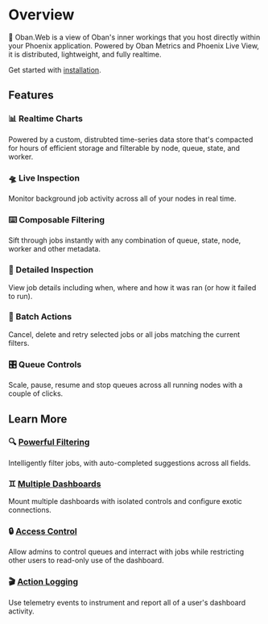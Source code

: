 # Overview

🧭 Oban.Web is a view of Oban's inner workings that you host directly within your Phoenix
application. Powered by Oban Metrics and Phoenix Live View, it is distributed, lightweight, and
fully realtime.

Get started with [installation](installation.html).

## Features

### 📊 Realtime Charts

Powered by a custom, distrubted time-series data store that's compacted for hours of efficient
storage and filterable by node, queue, state, and worker.

### 🛸 Live Inspection

Monitor background job activity across all of your nodes in real time.

### ⌨️ Composable Filtering

Sift through jobs instantly with any combination of queue, state, node, worker and other metadata.

### 🔬 Detailed Inspection

View job details including when, where and how it was ran (or how it failed to run).

### 🔄 Batch Actions

Cancel, delete and retry selected jobs or all jobs matching the current filters.

### 🎛️ Queue Controls

Scale, pause, resume and stop queues across all running nodes with a couple of clicks.

## Learn More

### 🔍 [Powerful Filtering](filtering.html)

Intelligently filter jobs, with auto-completed suggestions across all fields.

### ♊ [Multiple Dashboards](Oban.Web.Router.html)

Mount multiple dashboards with isolated controls and configure exotic connections.

### 🔒 [Access Control](Oban.Web.Resolver.html)

Allow admins to control queues and interract with jobs while restricting other users to read-only
use of the dashboard.

### 🎬 [Action Logging](Oban.Web.Telemetry.html)

Use telemetry events to instrument and report all of a user's dashboard activity.
